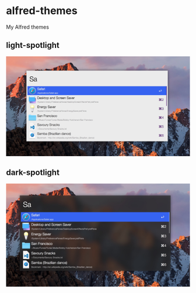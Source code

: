 # alfred-themes
My Alfred themes


## light-spotlight

![Screenshot](./img/light-spotlight.jpg)

## dark-spotlight

![Screenshot](./img/dark-spotlight.jpg)